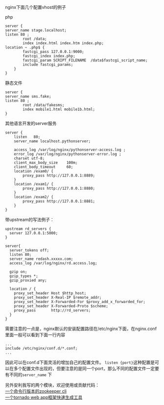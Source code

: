 ﻿nginx下面几个配置vhost的例子
 <!--more-->  
php
```
server {
server_name stage.localhost;
listen 80 ;
        root /data;
        index index.html index.htm index.php;
location ~ .php$ {
        fastcgi_pass 127.0.0.1:9000;
        fastcgi_index index.php;
        fastcgi_param SCRIPT_FILENAME  /data$fastcgi_script_name;
        include fastcgi_params;
    }
}
```
静态文件
```
server {
server_name sms.fake;
listen 80 ;
        root /data/fakesms;
        index mobile1.html mobile1b.html;
}
```
其他语言开发的server服务
```
server {
    listen   80;
    server_name localhost.pythonserver;

    access_log /var/log/nginx/pythonserver-access.log ;
    error_log /var/log/nginx/pythonserver-error.log ;
    charset utf-8;
    client_max_body_size    100m;
    client_body_timeout     60;      
    location /exam0/ {
        proxy_pass http://127.0.0.1:8889;
    }
    location /exam1/ {
        proxy_pass http://127.0.0.1:8880;
    }
    location /exam2/ {
        proxy_pass http://127.0.0.1:8881;
    }
}
```
带upstream的写法例子：
```
upstream rd_servers {
  server 127.0.0.1:5000;
}

server{
  server_tokens off;
  listen 80;
  server_name redash.xxxxx.com;
  access_log /var/log/nginx/rd.access.log;

  gzip on;
  gzip_types *;
  gzip_proxied any;

  location / {
    proxy_set_header Host $http_host;
    proxy_set_header X-Real-IP $remote_addr;
    proxy_set_header X-Forwarded-For $proxy_add_x_forwarded_for;
    proxy_set_header X-Forwarded-Proto $scheme;
    proxy_pass       http://rd_servers;
  }
}
```
需要注意的一点是，nginx默认的安装配置路径在/etc/nginx下面，在nginx.conf里面一般可以看到下面一行内容
```
...
include /etc/nginx/conf.d/*.conf;
...
```
因此可以在conf.d下面灵活的增加自己的配置文件。
```listen {port}```这种配置是可以在多个配置文件出现的，但要注意的是同一个port，那么不同的配置文件一定要有不同的```server_name```
下


另外安利我写的两个模块，欢迎使用或贡献代码：  
[一个命令行版本的zookeeper cli](https://pypi.python.org/pypi/zoo_cmd)  
[一个tornado web app框架快速生成工具](https://pypi.python.org/pypi/twapp)
